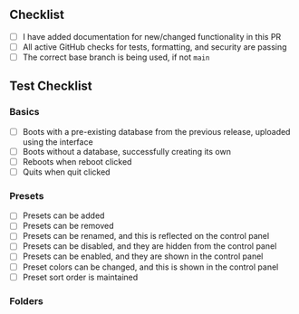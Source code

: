 

## Checklist

- [ ] I have added documentation for new/changed functionality in this PR
- [ ] All active GitHub checks for tests, formatting, and security are passing
- [ ] The correct base branch is being used, if not `main`

## Test Checklist 

### Basics

- [ ] Boots with a pre-existing database from the previous release, uploaded using the interface
- [ ] Boots without a database, successfully creating its own 
- [ ] Reboots when reboot clicked
- [ ] Quits when quit clicked

### Presets

- [ ] Presets can be added
- [ ] Presets can be removed
- [ ] Presets can be renamed, and this is reflected on the control panel
- [ ] Presets can be disabled, and they are hidden from the control panel
- [ ] Presets can be enabled, and they are shown in the control panel
- [ ] Preset colors can be changed, and this is shown in the control panel
- [ ] Preset sort order is maintained

### Folders


